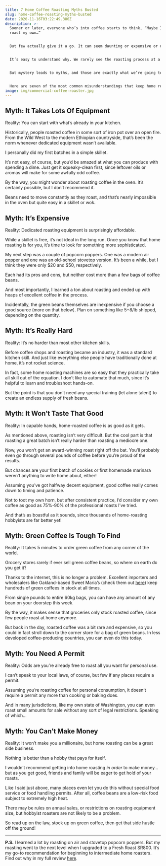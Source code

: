 ```yaml
---
title: 7 Home Coffee Roasting Myths Busted
slug: home-coffee-roasting-myths-busted
date: 2020-11-16T03:22:49.380Z
description: >-
  Sooner or later, everyone who’s into coffee starts to think, “Maybe I could
  roast my own…”


  But few actually give it a go. It can seem daunting or expensive or dangerous or just plain difficult.


  It’s easy to understand why. We rarely see the roasting process at a coffee shop, so it all remains a little mysterious.


  But mystery leads to myths, and those are exactly what we’re going to dispel today.


  Here are seven of the most common misunderstandings that keep home roasters from getting started.
image: img/commercial-coffee-roaster.jpg
---
```

## Myth: It Takes Lots Of Equipment

Reality: You can start with what’s already in your kitchen. 

Historically, people roasted coffee in some sort of iron pot over an open fire. From the Wild West to the modern Ethiopian countryside, that’s been the norm whenever dedicated equipment wasn’t available.

I personally did my first batches in a simple skillet.

It’s not easy, of course, but you’d be amazed at what you can produce with spending a dime. Just get it squeaky-clean first, since leftover oils or aromas will make for some awfully odd coffee.

By the way, you might wonder about roasting coffee in the oven. It’s certainly possible, but I don’t recommend it. 

Beans need to move constantly as they roast, and that’s nearly impossible in the oven but quite easy in a skillet or wok.

## Myth: It’s Expensive

Reality: Dedicated roasting equipment is surprisingly affordable.

While a skillet is free, it’s not ideal in the long run. Once you know that home roasting is for you, it’s time to look for something more sophisticated.

My next step was a couple of popcorn poppers. One was a modern air popper and one was an old-school stovetop version. It’s been a while, but I think they were only $20 and $50, respectively.

Each had its pros and cons, but neither cost more than a few bags of coffee beans.

And most importantly, I learned a ton about roasting and ended up with heaps of excellent coffee in the process.

Incidentally, the green beans themselves are inexpensive if you choose a good source (more on that below). Plan on something like $5-$8/lb shipped, depending on the quantity. 

## Myth: It’s Really Hard

Reality: It’s no harder than most other kitchen skills.

Before coffee shops and roasting became an industry, it was a standard kitchen skill. And just like everything else people have traditionally done at home, it’s not rocket science.

In fact, some home roasting machines are so easy that they practically take all skill out of the equation. I don’t like to automate that much, since it’s helpful to learn and troubleshoot hands-on.

But the point is that you don’t need any special training (let alone talent) to create an endless supply of fresh beans.

## Myth: It Won’t Taste That Good

Reality: In capable hands, home-roasted coffee is as good as it gets.

As mentioned above, roasting isn’t very difficult. But the cool part is that roasting a great batch isn’t really harder than roasting a mediocre one.

Now, you won’t get an award-winning roast right off the bat. You’ll probably even go through several pounds of coffee before you’re proud of the results.

But chances are your first batch of cookies or first homemade marinara weren’t anything to write home about, either!

Assuming you’ve got halfway decent equipment, good coffee really comes down to timing and patience.

Not to toot my own horn, but after consistent practice, I’d consider my own coffee as good as 75%-90% of the professional roasts I’ve tried. 

And that’s as boastful as it sounds, since thousands of home-roasting hobbyists are far better yet!

## Myth: Green Coffee Is Tough To Find

Reality: It takes 5 minutes to order green coffee from any corner of the world.

Grocery stores rarely if ever sell green coffee beans, so where on earth do you get it?

Thanks to the internet, this is no longer a problem. Excellent importers and wholesalers like Oakland-based Sweet Maria’s (check them out [here](https://www.sweetmarias.com/green-coffee.html)) keep hundreds of green coffees in stock at all times.

From single pounds to entire 60kg bags, you can have any amount of any bean on your doorstep this week. 

By the way, it makes sense that groceries only stock roasted coffee, since few people roast at home anymore. 

But back in the day, roasted coffee was a bit rare and expensive, so you could in fact stroll down to the corner store for a bag of green beans. In less developed coffee-producing countries, you can even do this today.

## Myth: You Need A Permit

Reality: Odds are you’re already free to roast all you want for personal use.

I can’t speak to your local laws, of course, but few if any places require a permit.

Assuming you’re roasting coffee for personal consumption, it doesn’t require a permit any more than cooking or baking does.

And in many jurisdictions, like my own state of Washington, you can even roast small amounts for sale without any sort of legal restrictions. Speaking of which…

## Myth: You Can’t Make Money

Reality: It won’t make you a millionaire, but home roasting can be a great side business.

Nothing is better than a hobby that pays for itself.

I wouldn’t recommend getting into home roasting *in order* to make money…but as you get good, friends and family will be eager to get hold of your roasts.

Like I said just above, many places even let you do this without special food service or food handling permits. After all, coffee beans are a low-risk food subject to extremely high heat.

There may be rules on annual sales, or restrictions on roasting equipment size, but hobbyist roasters are not likely to be a problem.

So read up on the law, stock up on green coffee, then get that side hustle off the ground!

- - -

**P.S.** I learned a lot by roasting on air and stovetop popcorn poppers. But my roasting went to the next level when I upgraded to a Fresh Roast SR800. It’s my go-to recommendation for beginning to intermediate home roasters. Find out why in my full review [here](https://thebolderbrew.com/fresh-roast-sr800-review).